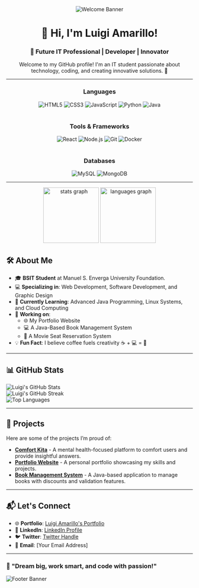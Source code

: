 <div align="center">
  <!-- Welcome Banner -->
  <img src="https://img.shields.io/badge/Welcome%20to%20My%20Repo-%F0%9F%91%8B-%2331C48D?style=for-the-badge&logo=github" alt="Welcome Banner"/>

# 👋 Hi, I'm **Luigi Amarillo**!  
### 🚀 **Future IT Professional | Developer | Innovator**

Welcome to my GitHub profile! I'm an IT student passionate about technology, coding, and creating innovative solutions. 🌟
  
  ---

  <!-- Languages Section -->
  <h3>Languages</h3>
  <div>
    <img src="https://img.shields.io/badge/HTML5-%23E34F26.svg?style=flat-square&logo=html5&logoColor=white" alt="HTML5" title="HTML5"/>
    <img src="https://img.shields.io/badge/CSS3-%231572B6.svg?style=flat-square&logo=css3&logoColor=white" alt="CSS3" title="CSS3"/>
    <img src="https://img.shields.io/badge/JavaScript-%23F7DF1E.svg?style=flat-square&logo=javascript&logoColor=white" alt="JavaScript" title="JavaScript"/>
    <img src="https://img.shields.io/badge/Python-%233776AB.svg?style=flat-square&logo=python&logoColor=white" alt="Python" title="Python"/>
    <img src="https://img.shields.io/badge/Java-%23007396.svg?style=flat-square&logo=java&logoColor=white" alt="Java" title="Java"/>
  </div>

  <br>

  <!-- Tools & Frameworks Section -->
  <h3>Tools & Frameworks</h3>
  <div>
    <img src="https://img.shields.io/badge/React-%2361DAFB.svg?style=flat-square&logo=react&logoColor=white" alt="React" title="React"/>
    <img src="https://img.shields.io/badge/Node.js-%23339933.svg?style=flat-square&logo=node.js&logoColor=white" alt="Node.js" title="Node.js"/>
    <img src="https://img.shields.io/badge/Git-%23F1502F.svg?style=flat-square&logo=git&logoColor=white" alt="Git" title="Git"/>
    <img src="https://img.shields.io/badge/Docker-%232496ED.svg?style=flat-square&logo=docker&logoColor=white" alt="Docker" title="Docker"/>
  </div>

  <br>

  <!-- Databases Section -->
  <h3>Databases</h3>
  <div>
    <img src="https://img.shields.io/badge/MySQL-%234479A1.svg?style=flat-square&logo=mysql&logoColor=white" alt="MySQL" title="MySQL"/>
    <img src="https://img.shields.io/badge/MongoDB-%2347A248.svg?style=flat-square&logo=mongodb&logoColor=white" alt="MongoDB" title="MongoDB"/>
  </div>
</div>  

---

<div align="center">
  <img src="https://github-readme-stats.vercel.app/api?username=maurodesouza&hide_title=false&hide_rank=false&show_icons=true&include_all_commits=true&count_private=true&disable_animations=false&theme=dracula&locale=en&hide_border=false" height="150" alt="stats graph"  />
  <img src="https://github-readme-stats.vercel.app/api/top-langs?username=maurodesouza&locale=en&hide_title=false&layout=compact&card_width=320&langs_count=5&theme=dracula&hide_border=false" height="150" alt="languages graph"  />
</div>

## 🛠️ **About Me**  
- 🎓 **BSIT Student** at Manuel S. Enverga University Foundation.  
- 💻 **Specializing in**: Web Development, Software Development, and Graphic Design  
- 🌱 **Currently Learning**: Advanced Java Programming, Linux Systems, and Cloud Computing  
- 🔭 **Working on**:  
  - 🌐 My Portfolio Website  
  - 💻 A Java-Based Book Management System  
  - 🎥 A Movie Seat Reservation System  
- 💡 **Fun Fact**: I believe coffee fuels creativity ☕ + 💻 = 🚀  

---

  <h2>📊 GitHub Stats</h2>

  <img src="https://github-readme-stats.vercel.app/api?username=luigiamarillo&show_icons=true&theme=github_dark&hide_border=true&count_private=true" alt="Luigi's GitHub Stats" />
  <br>
  <img src="https://github-readme-streak-stats.herokuapp.com/?user=luigiamarillo&theme=github-dark-blue&hide_border=true" alt="Luigi's GitHub Streak"/>
  <br>
  <img src="https://github-readme-stats.vercel.app/api/top-langs/?username=luigiamarillo&layout=compact&theme=github_dark&hide_border=true" alt="Top Languages"/>

---

## 🎯 **Projects**  
Here are some of the projects I’m proud of:  
- [**Comfort Kita**](https://github.com/yourusername/comfort-kita) - A mental health-focused platform to comfort users and provide insightful answers.  
- [**Portfolio Website**](https://github.com/yourusername/portfolio) - A personal portfolio showcasing my skills and projects.  
- [**Book Management System**](https://github.com/yourusername/book-management-system) - A Java-based application to manage books with discounts and validation features.  

---

## 📬 **Let's Connect**  
- 🌐 **Portfolio**: [Luigi Amarillo's Portfolio](#)  
- 💼 **LinkedIn**: [LinkedIn Profile](#)  
- 🐦 **Twitter**: [Twitter Handle](#)  
- 📧 **Email**: [Your Email Address]  

---

### 🌟 **"Dream big, work smart, and code with passion!"**  

<!-- Footer Banner -->
![Footer Banner](https://via.placeholder.com/1200x200.png?text=Thanks+for+visiting!+✨)




